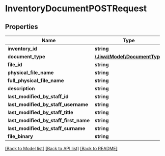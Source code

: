 # InventoryDocumentPOSTRequest

## Properties
Name | Type | Description | Notes
------------ | ------------- | ------------- | -------------
**inventory_id** | **string** |  | [optional] 
**document_type** | [**\Jiwa\Model\DocumentType**](DocumentType.md) |  | [optional] 
**file_id** | **string** |  | [optional] 
**physical_file_name** | **string** |  | [optional] 
**full_physical_file_name** | **string** |  | [optional] 
**description** | **string** |  | [optional] 
**last_modified_by_staff_id** | **string** |  | [optional] 
**last_modified_by_staff_username** | **string** |  | [optional] 
**last_modified_by_staff_title** | **string** |  | [optional] 
**last_modified_by_staff_first_name** | **string** |  | [optional] 
**last_modified_by_staff_surname** | **string** |  | [optional] 
**file_binary** | **string** |  | [optional] 

[[Back to Model list]](../README.md#documentation-for-models) [[Back to API list]](../README.md#documentation-for-api-endpoints) [[Back to README]](../README.md)


